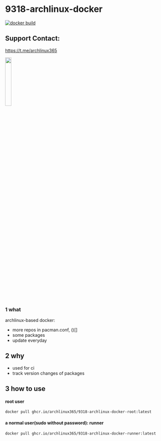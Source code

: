 # 9318-archlinux-docker

[![docker build](https://github.com/archlinux365/9318-archlinux-docker/actions/workflows/docker_build.yml/badge.svg)](https://github.com/archlinux365/9318-archlinux-docker/actions/workflows/docker_build.yml)

## Support Contact:

 https://t.me/archlinux365
 
 <img src=https://user-images.githubusercontent.com/1329093/200988975-33a27396-74fa-44ed-9c16-e028e529d729.png width=20% />

### 1 what

archlinux-based docker: 
* more repos in pacman.conf, ()[]
* some packages 
* update everyday

## 2 why

* used for ci
* track version changes of packages

## 3 how to use

#### root user

```
docker pull ghcr.io/archlinux365/9318-archlinux-docker-root:latest
```
#### a normal user(sudo without password): runner 

```
docker pull ghcr.io/archlinux365/9318-archlinux-docker-runner:latest
```

